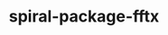 ---
title: "spiral-package-fftx"
layout: cache
categories: [package, develop-2025-05-18]
meta: {"compilers": ["gcc@11.4.0"], "num_specs": 2, "num_specs_by_stack": {"e4s": 1, "e4s-neoverse-v2": 1, "e4s-rocm-external": 1, "root": 2}, "oss": ["ubuntu22.04"], "platforms": ["linux"], "stacks": ["e4s", "e4s-neoverse-v2", "e4s-rocm-external", "root"], "targets": ["neoverse_v2", "x86_64_v3"], "versions": ["1.3.0"]}
spec_details: [{"compiler": "gcc@11.4.0", "hash": "c3hpl4gt4ujebiivxkuqbwcmmyh244us", "os": "ubuntu22.04", "platform": "linux", "size": "-", "stacks": ["e4s-neoverse-v2", "root"], "target": "neoverse_v2", "variants": ["build_system=generic"], "versions": ["1.3.0"]}, {"compiler": "gcc@11.4.0", "hash": "k5rb7dl52uaygghscsxd2gw2hu3qctbc", "os": "ubuntu22.04", "platform": "linux", "size": "-", "stacks": ["e4s", "e4s-rocm-external", "root"], "target": "x86_64_v3", "variants": ["build_system=generic"], "versions": ["1.3.0"]}]
---